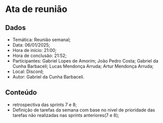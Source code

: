 # Ata de reunião

## Dados

- Temática: Reunião semanal;
- Data: 06/01/2025;
- Hora de início: 21:00;
- Hora de conclusão: 21:52;
- Participantes: Gabriel Lopes de Amorim; João Pedro Costa; Gabriel da Cunha Barbaceli; Lucas Mendonça Arruda; Artur Mendonça Arruda;
- Local: Discord;
- Autor: Gabriel da Cunha Barbaceli.

## Conteúdo

- retrospectiva das sprints 7 e 8;
- Definição de tarefas da semana com base no nivel de prioridade das tarefas não realizadas nas sprints anteriores(7 e 8);
